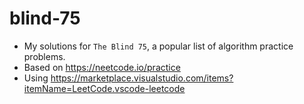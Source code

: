 # blind-75

- My solutions for `The Blind 75`, a popular list of algorithm practice problems.
- Based on https://neetcode.io/practice
- Using https://marketplace.visualstudio.com/items?itemName=LeetCode.vscode-leetcode
